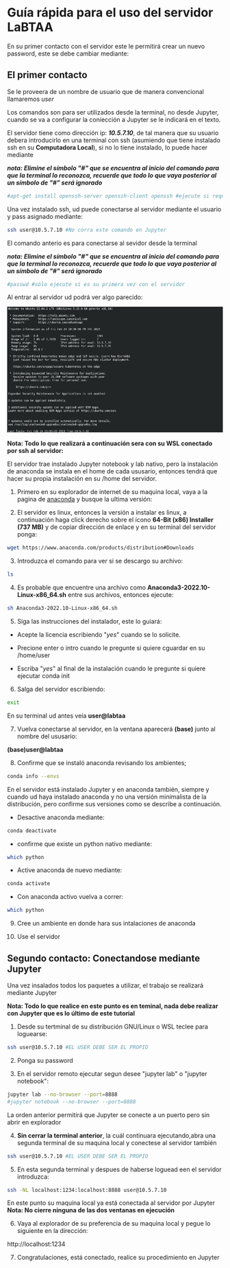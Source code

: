 # Guía rápida para el uso del servidor LaBTAA

En su primer contacto con el servidor este le permitirá crear un nuevo password, este se debe cambiar mediante:


## El primer contacto

Se le proveera de un nombre de usuario que de manera convencional llamaremos *user*

Los comandos son para ser utilizados desde la terminal, no desde Jupyter, cuando se va a configurar la coniección a Jupyter se le indicará en el texto.

El servidor tiene como dirección ip: *__10.5.7.10__*, de tal manera que su usuario debera introducirlo en una terminal con ssh (asumiendo que tiene instalado ssh en su __Computadora Local__), si no lo tiene instalado, lo puede hacer mediante


_**nota: Elimine el símbolo "#" que se encuentra al inicio del comando para que la terminal lo reconozca, recuerde que todo lo que vaya posterior al un símbolo de "#" será ignorado**_


```bash
#apt-get install openssh-server openssh-client openssh #ejecute si requiere instalar
```

Una vez instalado ssh, ud puede conectarse al servidor mediante el usuario y pass asignado mediante:


```bash
ssh user@10.5.7.10 #No corra este comando en Jupyter
```

El comando anterio es para conectarse al sevidor desde la terminal

_**nota: Elimine el símbolo "#" que se encuentra al inicio del comando para que la terminal lo reconozca, recuerde que todo lo que vaya posterior al un símbolo de "#" será ignorado**_ 


```bash
#passwd #sólo ejecute si es su primera vez con el servidor
```

Al entrar al servidor ud podrá ver algo parecido:

![](001_000.jpg)

__Nota: Todo lo que realizará a continuación sera con su WSL conectado por ssh al servidor:__

El servidor trae instalado Jupyter notebook y lab nativo, pero la instalación de anaconda se instala en el home de cada ususario, entonces tendrá que hacer su propia instalación en su /home del servidor.


1. Primero en su explorador de internet de su maquina local, vaya a la pagina de [anaconda](https://www.anaconda.com/products/distribution#Downloads) y busque la ultima versión:

2. El servidor es linux, entonces la versión a instalar es linux, a continuación haga click derecho sobre el ícono __64-Bit (x86) Installer (737 MB)__ y de copiar dirección de enlace y en su terminal del servidor ponga:


```bash
wget https://www.anaconda.com/products/distribution#Downloads
```

3. Introduzca el comando para ver si se descargo su archivo:


```bash
ls
```

4. Es probable que encuentre una archivo como __Anaconda3-2022.10-Linux-x86_64.sh__ entre sus archivos, entonces ejecute:


```bash
sh Anaconda3-2022.10-Linux-x86_64.sh
```

5. Siga las instrucciones del instalador, este lo guiará:

- Acepte la licencia escribiendo "*yes*" cuando se lo solicite.

- Precione enter o intro cuando le pregunte si quiere cguardar en su /home/user

- Escriba "*yes*" al final de la instalación cuando le pregunte si quiere ejecutar conda init



6. Salga del servidor escribiendo:


```bash
exit
```

En su terminal ud antes veía 
__user@labtaa__

7. Vuelva conectarse al servidor, en la ventana aparecerá __(base)__ junto al nombre del ususario:

__(base)user@labtaa__

8. Confirme que se instaló anaconda revisando los ambientes;


```bash
conda info --envs
```

En el servidor está instalado Jupyter y en anaconda también, siempre y cuando ud haya instalado anaconda y no una versión minimalista de la distribución, pero confirme sus 
versiones como se describe a continuación.

- Desactive anaconda mediante:


```bash
conda deactivate
```

- confirme que existe un python nativo mediante:


```bash
which python
```

- Active anaconda de nuevo mediante:


```bash
conda activate
```

- Con anaconda activo vuelva a correr:


```bash
which python
```

9. Cree un ambiente en donde hara sus intalaciones de anaconda

10. Use el servidor 

## Segundo contacto: Conectandose mediante Jupyter

Una vez insalados todos los paquetes a utilizar, el trabajo se realizará mediante Jupyter



__Nota: Todo lo que realice en este punto es en teminal, nada debe realizar con Jupyter que es lo último de este tutorial__

1. Desde su tertminal de su distribución GNU/Linux o WSL teclee para loguearse:


```bash
ssh user@10.5.7.10 #EL USER DEBE SER EL PROPIO
```

2. Ponga su password

3. En el servidor remoto ejecutar segun desee "jupyter lab" o "jupyter notebook":


```bash
jupyter lab --no-browser --port=8888
#jupyter notebook --no-browser --port=8888
```

La orden anterior permitirá que Jupyter se conecte a un puerto pero sin abrir en explorador

4. __Sin cerrar la terminal anterior__, la cuál continuara ejecutando,abra una segunda terminal de su maquina local y conectese al servidor también


```bash
ssh user@10.5.7.10 #EL USER DEBE SER EL PROPIO
```

5. En esta segunda terminal y despues de haberse loguead een el servidor introduzca:


```bash
ssh -NL localhost:1234:localhost:8888 user@10.5.7.10
```

En este punto su maquina local ya está conectada al servidor por Jupyter __Nota: No cierre ninguna de las dos ventanas en ejecución__

6. Vaya al explorador de su preferencia de su maquina local y pegue lo siguiente en la dirección:



http://localhost:1234

7. Congratulaciones, está conectado, realice su procedimiento en Jupyter
